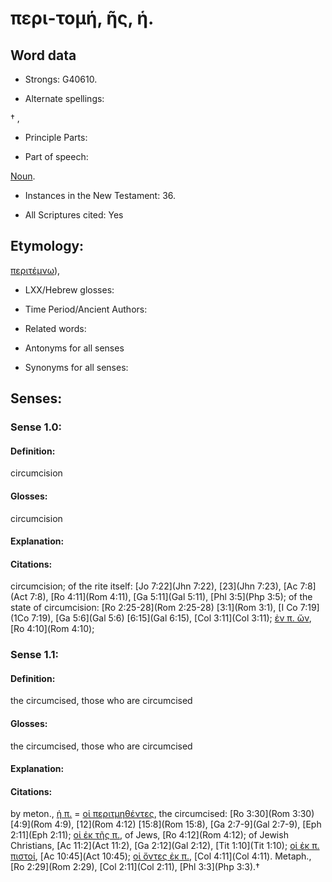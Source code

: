 # περι-τομή, ῆς, ἡ.

<!-- Status: S2=NeedsReview -->
<!-- Lexica used for edits: BDAG, FFM, LN, A-S -->

## Word data

* Strongs: G40610.

* Alternate spellings:

† , 

* Principle Parts: 


* Part of speech: 

[Noun](http://ugg.readthedocs.io/en/latest/noun.html).

* Instances in the New Testament: 36.

* All Scriptures cited: Yes

## Etymology: 

[περιτέμνω]()),

* LXX/Hebrew glosses: 


* Time Period/Ancient Authors: 


* Related words: 

* Antonyms for all senses

* Synonyms for all senses: 


## Senses: 


### Sense  1.0: 

#### Definition: 

circumcision

#### Glosses:

circumcision

#### Explanation:


#### Citations: 

circumcision; of the rite itself: [Jo 7:22](Jhn 7:22), [23](Jhn 7:23), [Ac 7:8](Act 7:8), [Ro 4:11](Rom 4:11), [Ga 5:11](Gal 5:11), [Phl 3:5](Php 3:5); of the state of circumcision: [Ro 2:25-28](Rom 2:25-28) [3:1](Rom 3:1), [I Co 7:19](1Co 7:19), [Ga 5:6](Gal 5:6) [6:15](Gal 6:15), [Col 3:11](Col 3:11); [ἐν π. ὤν](), [Ro 4:10](Rom 4:10);

### Sense  1.1: 

#### Definition: 

the circumcised, those who are circumcised

#### Glosses: 

the circumcised, those who are circumcised

#### Explanation: 


#### Citations: 

by meton., [ἡ π.]() = [οἱ περιτμηθέντες](), the circumcised: [Ro 3:30](Rom 3:30) [4:9](Rom 4:9), [12](Rom 4:12) [15:8](Rom 15:8), [Ga 2:7-9](Gal 2:7-9), [Eph 2:11](Eph 2:11); [οἱ ἐκ τῆς π.](), of Jews, [Ro 4:12](Rom 4:12); of Jewish Christians, [Ac 11:2](Act 11:2), [Ga 2:12](Gal 2:12), [Tit 1:10](Tit 1:10); [οἱ ἐκ π. πιστοί](), [Ac 10:45](Act 10:45); [οἱ ὄντες ἐκ π.](), [Col 4:11](Col 4:11). Metaph., [Ro 2:29](Rom 2:29), [Col 2:11](Col 2:11), [Phl 3:3](Php 3:3).†